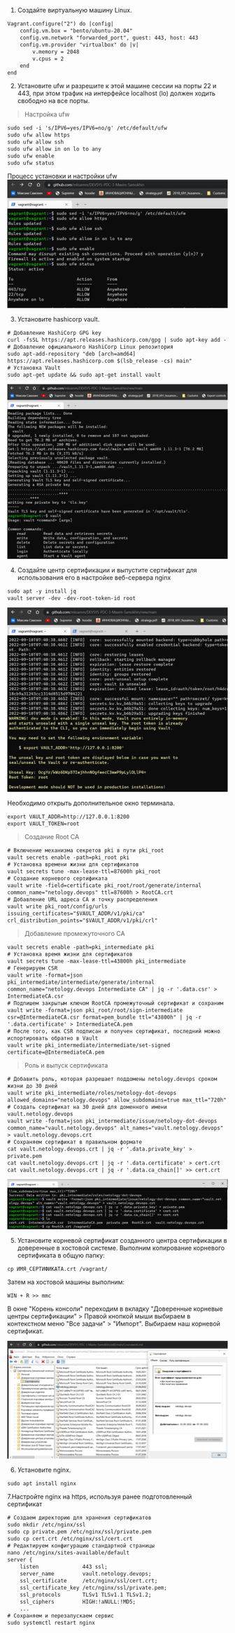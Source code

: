 1. Создайте виртуальную машину Linux.

```
Vagrant.configure("2") do |config|
	config.vm.box = "bento/ubuntu-20.04"
	config.vm.network "forwarded_port", guest: 443, host: 443
	config.vm.provider "virtualbox" do |v|
  		v.memory = 2048
  		v.cpus = 2
	end
end
```
2. Установите ufw и разрешите к этой машине сессии на порты 22 и 443, при этом трафик на интерфейсе localhost (lo) должен ходить свободно на все порты.

> Настройка ufw
```
sudo sed -i 's/IPV6=yes/IPV6=no/g' /etc/default/ufw
sudo ufw allow https
sudo ufw allow ssh
sudo ufw allow in on lo to any
sudo ufw enable
sudo ufw status
```
Процесс установки и настройки ufw
![img.png](https://github.com/mksamm/DEVSYS-PDC-3-Maxim-Samokhin/blob/main/Course1.PNG)

3. Установите hashicorp vault.
```
# Добавление HashiCorp GPG key
curl -fsSL https://apt.releases.hashicorp.com/gpg | sudo apt-key add -
# Добавление официального HashiCorp Linux репозитория
sudo apt-add-repository "deb [arch=amd64] https://apt.releases.hashicorp.com $(lsb_release -cs) main"
# Установка Vault
sudo apt-get update && sudo apt-get install vault
```
![img.png](https://github.com/mksamm/DEVSYS-PDC-3-Maxim-Samokhin/blob/main/Course2.PNG)

4. Cоздайте центр сертификации и выпустите сертификат для использования его в настройке веб-сервера nginx 
```
sudo apt -y install jq
vault server -dev -dev-root-token-id root
```
![img.png](https://github.com/mksamm/DEVSYS-PDC-3-Maxim-Samokhin/blob/main/Course3.PNG)

Необходимо открыть дополнительное окно терминала.
```
export VAULT_ADDR=http://127.0.0.1:8200
export VAULT_TOKEN=root
```

>Создание Root CA
```
# Включение механизма секретов pki в пути pki_root
vault secrets enable -path=pki_root pki
# Установка времени жизни для сертификатов 
vault secrets tune -max-lease-ttl=87600h pki_root
# Создание корневого сертификата
vault write -field=certificate pki_root/root/generate/internal common_name="netology.devops" ttl=87600h > RootCA.crt
# Добавление URL адреса CA и точку распределения
vault write pki_root/config/urls issuing_certificates="$VAULT_ADDR/v1/pki/ca" crl_distribution_points="$VAULT_ADDR/v1/pki/crl"
```

>Добавление промежуточного СА
```
vault secrets enable -path=pki_intermediate pki
# Установка время жизни для сертификатов 
vault secrets tune -max-lease-ttl=43800h pki_intermediate
# Генерируем CSR
vault write -format=json pki_intermediate/intermediate/generate/internal common_name="netology.devops Intermediate CA" | jq -r '.data.csr' > IntermediateCA.csr
# Подпишем закрытым ключом RootCA промежуточный сертификат и сохраним
vault write -format=json pki_root/root/sign-intermediate csr=@IntermediateCA.csr format=pem_bundle ttl="43800h" | jq -r '.data.certificate' > IntermediateCA.pem
# После того, как CSR подписан и получен сертификат, последний можно испортировать обратно в Vault
vault write pki_intermediate/intermediate/set-signed certificate=@IntermediateCA.pem
```

>Роль и выпуск сертификата
```
# Добавить роль, которая разрешает поддомены netology.devops сроком жизни до 30 дней
vault write pki_intermediate/roles/netology-dot-devops allowed_domains="netology.devops" allow_subdomains=true max_ttl="720h"
# Создать сертификат на 30 дней для доменного имени vault.netology.devops
vault write -format=json pki_intermediate/issue/netology-dot-devops common_name="vault.netology.devops" alt_names="vault.netology.devops" > vault.netology.devops.crt
# Сохраняем сертификат в правильном формате
cat vault.netology.devops.crt | jq -r '.data.private_key' > private.pem
cat vault.netology.devops.crt | jq -r '.data.certificate' > cert.crt
cat vault.netology.devops.crt | jq -r '.data.ca_chain[]' >> cert.crt
```
![img.png](https://github.com/mksamm/DEVSYS-PDC-3-Maxim-Samokhin/blob/main/Course4.PNG)

5. Установите корневой сертификат созданного центра сертификации в доверенные в хостовой системе.
Выполним копирование корневого сертификата в общую папку: 
```
cp ИМЯ_СЕРТИФИКАТА.crt /vagrant/
```
Затем на хостовой машины выполним:
```
WIN + R >> mmc
```
В окне "Корень консоли" переходим в вкладку "Доверенные корневые центры сертификации" > Правой кнопкой мыши выбираем в контекстном меню "Все задачи" > "Импорт".
Выбираем наш корневой сертификат. 

![img.png](https://github.com/mksamm/DEVSYS-PDC-3-Maxim-Samokhin/blob/main/Course5.PNG)

6. Установите nginx.
```
sudo apt install nginx
```
7.Настройте nginx на https, используя ранее подготовленный сертификат
```
# Создаем директорию для хранения сертификатов
sudo mkdir /etc/nginx/ssl
sudo cp private.pem /etc/nginx/ssl/private.pem
sudo cp cert.crt /etc/nginx/ssl/cert.crt
# Редактируем конфигурацию стандартной страницы
nano /etc/nginx/sites-available/default
server {
	listen				443 ssl;
	server_name         vault.netology.devops;
 	ssl_certificate     /etc/nginx/ssl/cert.crt;
	ssl_certificate_key /etc/nginx/ssl/private.pem;
	ssl_protocols       TLSv1 TLSv1.1 TLSv1.2;
	ssl_ciphers         HIGH:!aNULL:!MD5;
	...
# Сохраняем и перезапускаем сервис
sudo systemctl restart nginx
```


